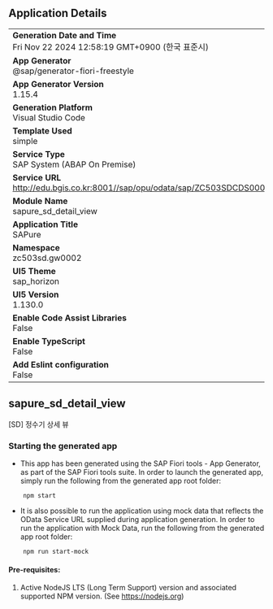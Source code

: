 ## Application Details
|               |
| ------------- |
|**Generation Date and Time**<br>Fri Nov 22 2024 12:58:19 GMT+0900 (한국 표준시)|
|**App Generator**<br>@sap/generator-fiori-freestyle|
|**App Generator Version**<br>1.15.4|
|**Generation Platform**<br>Visual Studio Code|
|**Template Used**<br>simple|
|**Service Type**<br>SAP System (ABAP On Premise)|
|**Service URL**<br>http://edu.bgis.co.kr:8001//sap/opu/odata/sap/ZC503SDCDS0002_CDS|
|**Module Name**<br>sapure_sd_detail_view|
|**Application Title**<br>SAPure|
|**Namespace**<br>zc503sd.gw0002|
|**UI5 Theme**<br>sap_horizon|
|**UI5 Version**<br>1.130.0|
|**Enable Code Assist Libraries**<br>False|
|**Enable TypeScript**<br>False|
|**Add Eslint configuration**<br>False|

## sapure_sd_detail_view

[SD] 정수기 상세 뷰

### Starting the generated app

-   This app has been generated using the SAP Fiori tools - App Generator, as part of the SAP Fiori tools suite.  In order to launch the generated app, simply run the following from the generated app root folder:

```
    npm start
```

- It is also possible to run the application using mock data that reflects the OData Service URL supplied during application generation.  In order to run the application with Mock Data, run the following from the generated app root folder:

```
    npm run start-mock
```

#### Pre-requisites:

1. Active NodeJS LTS (Long Term Support) version and associated supported NPM version.  (See https://nodejs.org)


